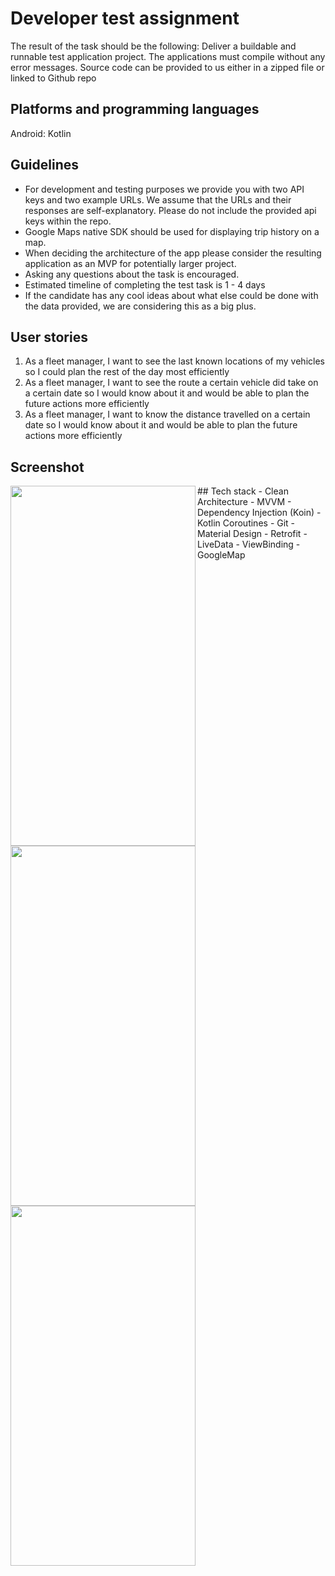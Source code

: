 # Developer test assignment
The result of the task should be the following: 
Deliver a buildable and runnable test application project. The applications must compile without any error messages. Source code can be
provided to us either in a zipped file or linked to Github repo

## Platforms and programming languages
Android: Kotlin

## Guidelines

- For development and testing purposes we provide you with two API keys and two example URLs. We assume that the URLs and their
responses are self-explanatory. Please do not include the provided api keys within the repo.
- Google Maps native SDK should be used for displaying trip history on a map.
- When deciding the architecture of the app please consider the resulting application as an MVP for potentially larger project.
- Asking any questions about the task is encouraged.
- Estimated timeline of completing the test task is 1 - 4 days
- If the candidate has any cool ideas about what else could be done with the data provided, we are considering this as a big plus.

## User stories
1. As a fleet manager, I want to see the last known locations of my vehicles so I could plan the rest of the day most efficiently
2. As a fleet manager, I want to see the route a certain vehicle did take on a certain date so I would know about it and would be able to plan
the future actions more efficiently
3. As a fleet manager, I want to know the distance travelled on a certain date so I would know about it and would be able to plan the future
actions more efficiently

## Screenshot

<img align="left" width="296" height="576" src="https://drive.google.com/file/d/1gDVPcZu071z9h5r0zLPgPfQRUqTzogLJ/view?usp=sharing">
<img align="left" width="296" height="576" src="https://drive.google.com/file/d/1-8SGPOL7dQE_PGRaaevsrIqJWpwCdgAg/view?usp=sharing">
<img align="left" width="296" height="576" src="https://drive.google.com/file/d/1wM5cVLHje-9f56rCl62n4KtY6bO4KCnp/view?usp=sharing">
## Tech stack
- Clean Architecture
- MVVM
- Dependency Injection (Koin)
- Kotlin Coroutines
- Git
- Material Design
- Retrofit
- LiveData
- ViewBinding
- GoogleMap